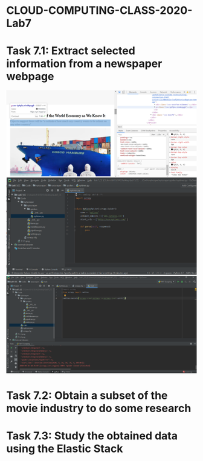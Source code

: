 # CLOUD-COMPUTING-CLASS-2020-Lab7
# Task 7.1: Extract selected information from a newspaper webpage
![](7.1.1.png)
![](7.1.2.png)
![](7.1.3.png)
# Task 7.2: Obtain a subset of the movie industry to do some research  
# Task 7.3: Study the obtained data using the Elastic Stack  
